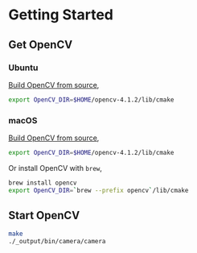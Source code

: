 # Getting Started

## Get OpenCV

### Ubuntu

[Build OpenCV from source](../build_opencv_from_source_ubuntu.md),

```bash
export OpenCV_DIR=$HOME/opencv-4.1.2/lib/cmake
```

### macOS

[Build OpenCV from source](../build_opencv_from_source_macos.md),

```bash
export OpenCV_DIR=$HOME/opencv-4.1.2/lib/cmake
```

Or install OpenCV with `brew`,

```bash
brew install opencv
export OpenCV_DIR=`brew --prefix opencv`/lib/cmake
```

## Start OpenCV

```bash
make
./_output/bin/camera/camera
```
